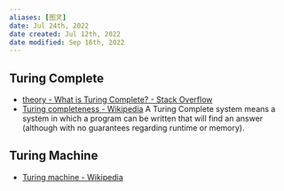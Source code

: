 ```yaml
---
aliases: [图灵]
date: Jul 24th, 2022
date created: Jul 12th, 2022
date modified: Sep 16th, 2022
---
```

## Turing Complete
- [theory - What is Turing Complete? - Stack Overflow](https://stackoverflow.com/questions/7284/what-is-turing-complete)  
- [Turing completeness - Wikipedia](https://en.wikipedia.org/wiki/Turing_completeness)
A Turing Complete system means a system in which a program can be written that will find an answer (although with no guarantees regarding runtime or memory).

## Turing Machine
- [Turing machine - Wikipedia](https://en.wikipedia.org/wiki/Turing_machine)
